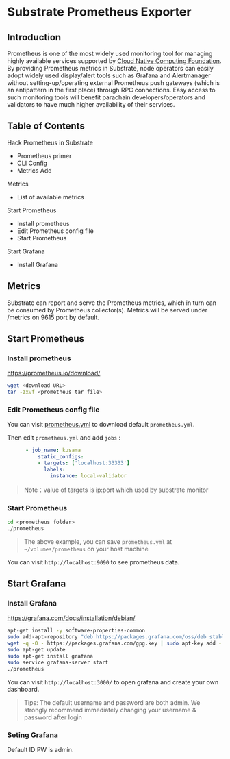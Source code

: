 # Substrate Prometheus Exporter

## Introduction

Prometheus is one of the most widely used monitoring tool for managing highly available services supported by [Cloud Native Computing Foundation](https://www.cncf.io/). By providing Prometheus metrics in Substrate, node operators can easily adopt widely used display/alert tools such as Grafana and Alertmanager without setting-up/operating external Prometheus push gateways (which is an antipattern in the first place) through RPC connections. Easy access to such monitoring tools will benefit parachain developers/operators and validators to have much higher availability of their services.

## Table of Contents

Hack Prometheus in Substrate
 - Prometheus primer
 - CLI Config
 - Metrics Add

Metrics
 - List of available metrics

Start Prometheus
 - Install prometheus
 - Edit Prometheus config file
 - Start Prometheus

Start Grafana
 - Install Grafana

## Metrics

Substrate can report and serve the Prometheus metrics, which in turn can be consumed by Prometheus collector(s). Metrics will be served under /metrics on 9615 port by default.

## Start Prometheus
### Install prometheus

https://prometheus.io/download/
```bash
wget <download URL>
tar -zxvf <prometheus tar file>
```

### Edit Prometheus config file

You can visit [prometheus.yml](https://github.com/prometheus/prometheus/blob/master/documentation/examples/prometheus.yml) to download default `prometheus.yml`.

Then edit `prometheus.yml` and add `jobs` :

```yaml
      - job_name: kusama
          static_configs:
          - targets: ['localhost:33333']
            labels:
              instance: local-validator
```

> Note：value of targets is ip:port which used by substrate monitor 

### Start Prometheus

```bash
cd <prometheus folder>
./prometheus
```

> The above example, you can save `prometheus.yml` at `~/volumes/prometheus` on your host machine

You can visit `http://localhost:9090` to see prometheus data.



## Start Grafana
### Install Grafana
https://grafana.com/docs/installation/debian/

```bash
apt-get install -y software-properties-common
sudo add-apt-repository "deb https://packages.grafana.com/oss/deb stable main"
wget -q -O - https://packages.grafana.com/gpg.key | sudo apt-key add -
sudo apt-get update
sudo apt-get install grafana
sudo service grafana-server start
./prometheus
```

You can visit `http://localhost:3000/` to open grafana and create your own dashboard.

> Tips: The default username and password are both admin. We strongly recommend immediately changing your username & password after login

### Seting Grafana

Default ID:PW is admin.
